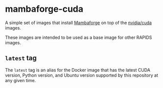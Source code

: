 # mambaforge-cuda

A simple set of images that install [Mambaforge](https://github.com/conda-forge/miniforge) on top of the [nvidia/cuda](https://hub.docker.com/r/nvidia/cuda) images.

These images are intended to be used as a base image for other RAPIDS images.

## `latest` tag

The `latest` tag is an alias for the Docker image that has the latest CUDA version, Python version, and Ubuntu version supported by this repository at any given time.
